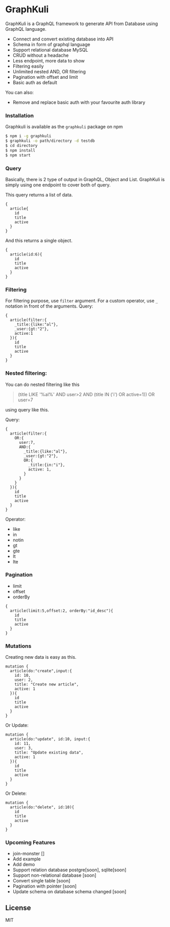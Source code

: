 # GraphKuli


GraphKuli is a GraphQL framework to generate API from Database using GraphQL language.

- Connect and convert existing database into API
- Schema in form of graphql language
- Support relational database MySQL
- CRUD without a headache
- Less endpoint, more data to show
- Filtering easily
- Unlimited nested AND, OR filtering 
- Pagination with offset and limit
- Basic auth as default

You can also:
  - Remove and replace basic auth with your favourite auth library


### Installation
Graphkuli is available as the `graphkuli` package on npm
```sh
$ npm i -g graphkuli
$ graphkuli -o path/directory -d testdb
$ cd directory
$ npm install
$ npm start
```

### Query
Basically, there is 2 type of output in GraphQL, Object and List. GraphKuli is simply using one endpoint to cover both of query.

This query returns a list of data.
```
{
  article{
    id
    title
    active
  }
}
```

And this returns a single object.
```
{
  article(id:6){
    id
    title
    active
  }
}
```

### Filtering
For filtering purpose, use `filter` argument. For a custom operator, use `_` notation in front of the arguments.
Query:
```
{
  article(filter:{
    _title:{like:"al"},
    _user:{gt:"2"},
    active:1
  }){
    id
    title
    active
  }
}
```

### Nested filtering:

You can do nested filtering like this

>(title LIKE '%al%' AND user>2 AND (title IN ('i') OR active=1)) OR user=7

using query like this.

Query:
```
{
  article(filter:{
    OR:{
      user:7,
      AND:{
        _title:{like:"al"},
        _user:{gt:"2"},
        OR:{
          _title:{in:"i"},
          active: 1,
        }
      }
    }
  }){
    id
    title
    active
  }
}
```

Operator:
- like
- in
- notin
- gt
- gte
- lt
- lte

### Pagination
- limit
- offset
- orderBy
```
{
  article(limit:5,offset:2, orderBy:"id_desc"){
    id
    title
    active
  }
}
```

### Mutations

Creating new data is easy as this. 

```
mutation {
  article(do:"create",input:{
    id: 10,
    user: 2,
    title: "Create new article",
    active: 1
  }){
    id
    title
    active
  }
}
```

Or Update:
```
mutation {
  article(do:"update", id:10, input:{
    id: 11,
    user: 3,
    title: "Update existing data",
    active: 1
  }){
    id
    title
    active
  }
}
```

Or Delete:
```
mutation {
  article(do:"delete", id:10){
    id
    title
    active
  }
}
```


### Upcoming Features
- join-monster []
- Add example
- Add demo
- Support relation database postgre[soon], sqlite[soon]
- Support non-relational database [soon]
- Convert single table [soon]
- Pagination with pointer [soon]
- Update schema on database schema changed [soon]

License
----

MIT
